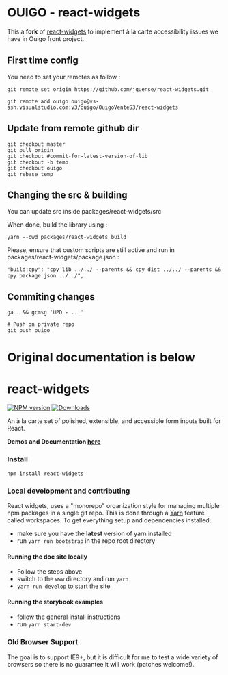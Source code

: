 OUIGO - react-widgets
=============
This a **fork** of [react-widgets](https://github.com/jquense/react-widgets) to implement à la carte accessibility issues we have in Ouigo front project.

## First time config
You need to set your remotes as follow :
```
git remote set origin https://github.com/jquense/react-widgets.git

git remote add ouigo ouigo@vs-ssh.visualstudio.com:v3/ouigo/OuigoVenteS3/react-widgets
```

## Update from remote github dir
```
git checkout master
git pull origin
git checkout #commit-for-latest-version-of-lib
git checkout -b temp
git checkout ouigo
git rebase temp
```

## Changing the src & building
You can update src inside packages/react-widgets/src

When done, build the library using :
```
yarn --cwd packages/react-widgets build
```
Please, ensure that custom scripts are still active and run in packages/react-widgets/package.json :
```
"build:cpy": "cpy lib ../../ --parents && cpy dist ../../ --parents && cpy package.json ../../",
```

## Commiting changes
```
ga . && gcmsg 'UPD - ...'

# Push on private repo
git push ouigo
```

# Original documentation is below

react-widgets
=============

[![NPM version][npm-image]][npm-url]
[![Downloads][downloads-image]][downloads-url]

An à la carte set of polished, extensible, and accessible form inputs built for React.

__Demos and Documentation [here](http://jquense.github.io/react-widgets/)__

### Install

`npm install react-widgets`


### Local development and contributing

React widgets, uses a "monorepo" organization style for managing multiple npm packages
in a single git repo. This is done through a [Yarn](https://yarnpkg.com/en/) feature called
workspaces. To get everything setup and dependencies installed:

- make sure you have the __latest__ version of yarn installed
- run `yarn run bootstrap` in the repo root directory

#### Running the doc site locally

 - Follow the steps above
 - switch to the `www` directory and run `yarn`
 - `yarn run develop` to start the site

#### Running the storybook examples
  - follow the general install instructions
  - run `yarn start-dev`

### Old Browser Support

The goal is to support IE9+, but it is difficult for me to test a wide variety of browsers so there is no guarantee it will work (patches welcome!).

[npm-image]: https://img.shields.io/npm/v/react-widgets.svg?style=flat-square
[npm-url]: https://npmjs.org/package/react-widgets
[downloads-image]: http://img.shields.io/npm/dm/react-widgets.svg?style=flat-square
[downloads-url]: https://npmjs.org/package/react-widgets
